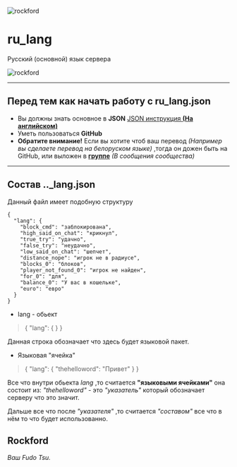 
![rockford](https://github.com/rockfordsu/rulang/blob/master/pictures/shapka.png?raw=true)

# ru_lang
Русский (основной) язык сервера

![rockford](https://github.com/rockfordsu/rulang/blob/master/pictures/test.png?raw=true)

----------

## **Перед тем как начать работу с ru_lang.json**

 - Вы должны знать основное в **JSON**  [JSON инструкция **(На
   английском)**](https://www.w3schools.com/js/js_json_intro.asp)
- Уметь пользоваться **GitHub** 
- **Обратите внимание!**  Если вы хотите чтоб ваш перевод *(Например вы сделаете перевод на белоруском языке)* ,тогда он дожен быть на GitHub, или выложен в [**группе**](https://vk.com/rockfordsu) *(В сообщения сообщества)*


----------

## **Состав .._lang.json**

Данный файл имеет подобную структуру

    {
	  "lang": {
	    "block_cmd": "заблокирована",
	    "high_said_on_chat": "крикнул",
	    "true_try": "удачно",
	    "false_try": "неудачно",
	    "low_said_on_chat": "шепчет",
	    "distance_nope": "игрок не в радиусе",
	    "blocks_0": "блоков",
	    "player_not_found_0": "игрок не найден",
	    "for_0": "для",
	    "balance_0": "У вас в кошельке",
	    "euro": "евро"
	  }
	}

    

 - lang - обьект

> {
  "lang": {
  }
}

Данная строка обозначает что здесь будет языковой пакет.

 - Языковая "ячейка"

> {
  "lang": {
  "thehelloword": "Привет"
  }
}

Все что внутри обьекта *lang* ,то считается **"языковыми ячейками"** она состоит из: *"thehelloword"* - это *"указатель"* который обозначает серверу что это значит.

Дальше все что после *"указателя"* ,то считается *"составом"* все что в нём то что будет использованно.

## Rockford
*Ваш Fudo Tsu.*
